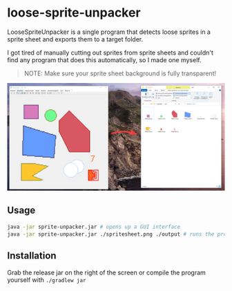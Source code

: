# loose-sprite-unpacker

LooseSpriteUnpacker is a single program that detects loose sprites in a sprite sheet and exports them to a target
folder.

I got tired of manually cutting out sprites from sprite sheets and couldn't find any program that does this
automatically, so I made one myself.

> NOTE: Make sure your sprite sheet background is fully transparent!

![Example screenshot](screenshot.png)

## Usage

```bash
java -jar sprite-unpacker.jar # opens up a GUI interface 
java -jar sprite-unpacker.jar ./spritesheet.png ./output # runs the program in CLI mode
```

## Installation

Grab the release jar on the right of the screen or compile the program yourself with ```./gradlew jar```
